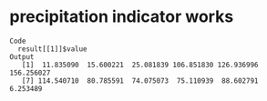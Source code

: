 # precipitation indicator works

    Code
      result[[1]]$value
    Output
       [1]  11.835090  15.600221  25.081839 106.851830 126.936996 156.256027
       [7] 114.540710  80.785591  74.075073  75.110939  88.602791   6.253489

